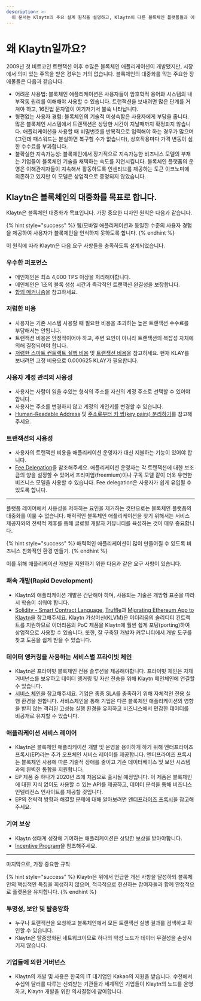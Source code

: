 ```yaml
---
description: >-
  이 문서는 Klaytn의 주요 설계 원칙을 설명하고, Klaytn이 다른 블록체인 플랫폼들과 어떻게 차별화되는지 설명합니다.
---
```


# 왜 Klaytn일까요?<a id="why-klaytn"></a>

2009년 첫 비트코인 트랜잭션 이후 수많은 블록체인 애플리케이션이 개발됐지만, 시장에서 의미 있는 주목을 받은 경우는 거의 없습니다. 블록체인의 대중화를 막는 주요한 장애물들은 다음과 같습니다.

- 어려운 사용법: 블록체인 애플리케이션은 사용자들이 암호학적 용어와 시스템의 내부작동 원리를 이해해야 사용할 수 있습니다. 트랜잭션을 보내려면 많은 단계를 거쳐야 하고, 16진법 문자열이 여기저기서 불쑥 나타납니다.
- 형편없는 사용자 경험: 블록체인의 기술적 미성숙함은 사용자에게 부담을 줍니다. 많은 블록체인 시스템에서 트랜잭션은 상당한 시간이 지날때까지 확정되지 않습니다. 애플리케이션을 사용할 때 비밀번호를 반복적으로 입력해야 하는 경우가 많으며 (그런데 패스워드는 분실하면 복구할 수가 없습니다), 상호작용마다 가격 변동이 심한 수수료를 부과합니다.
- 불확실한 지속가능성: 블록체인에서 장기적으로 지속가능한 비즈니스 모델의 부재는 기업들이 블록체인 기술을 채택하는 속도를 지연시킵니다. 블록체인 플랫폼의 운영은 이해관계자들이 지속해서 활동하도록 인센티브를 제공하는 토큰 이코노미에 의존하고 있지만 이 모델은 상업적으로 증명되지 않았습니다.

## Klaytn은 블록체인의 대중화를 목표로 합니다.<a id="klaytn-is-aiming-at-mass-adoption-of-blockchain"></a>

Klaytn은 블록체인 대중화가 목표입니다. 가장 중요한 디자인 원칙은 다음과 같습니다.

{% hint style="success" %}
웹/모바일 애플리케이션과 동일한 수준의 사용자 경험을 제공하여 사용자가 블록체인을 인식하지 못하도록 합니다.
{% endhint %}

이 원칙에 따라 Klaytn은 다음 요구 사항들을 충족하도록 설계되었습니다.

### 우수한 퍼포먼스  <a id="high-performance"></a>

- 메인체인은 최소 4,000 TPS 이상을 처리해야합니다.
- 메인체인은 1초의 블록 생성 시간과 즉각적인 트랜잭션 완결성을 보장합니다.
- [합의 메커니즘](design/consensus-mechanism.md)을 참고하세요.

### 저렴한 비용  <a id="low-cost"></a>

- 사용자는 기존 시스템 사용할 때 필요한 비용을 초과하는 높은 트랜잭션 수수료를 부담해서는 안됩니다.
- 트랜잭션 비용은 안정적이어야 하고, 주변 요인이 아니라 트랜잭션의 복잡성 자체에 의해 결정되어야 합니다.
- [저렴한 스마트 컨트랙트 실행 비용](design/computation/klaytn-smart-contract.md#affordable-smart-contract-execution-cost) 및 [트랜잭션 비용](design/transaction-fees.md)을 참고하세요. 현재 KLAY를 보내려면 고정 비용으로 0.000625 KLAY가 필요합니다.

### 사용자 계정 관리의 사용성 <a id="usability-in-user-account-management"></a>

- 사용자는 사람이 읽을 수있는 형식의 주소를 자신의 계정 주소로 선택할 수 있어야합니다.
- 사용자는 주소를 변경하지 않고 계정의 개인키를 변경할 수 있습니다.
- [Human-Readable Address](design/accounts.md#human-readable-address-hra) 및 [주소로부터 키 쌍(key pairs) 분리하기](design/accounts.md#decoupling-key-pairs-from-addresses)를 참고해주세요.

### 트랜잭션의 사용성 <a id="usability-in-transaction"></a>

- 사용자의 트랜잭션 비용을 애플리케이션 운영자가 대신 지불하는 기능이 있어야 합니다.
- [Fee Delegation](design/transactions/README.md#fee-delegation)을 참조해주세요. 애플리케이션 운영자는 각 트랜잭션에 대한 보조금의 양을 설정할 수 있어서 프리미엄(freemium)이나 구독 모델 같이 더욱 유연한 비즈니스 모델을 사용할 수 있습니다. Fee delegation은 사용자가 쉽게 유입될 수 있도록 합니다.

***

플랫폼 레이어에서 사용성을 저하하는 요인을 제거하는 것만으로는 블록체인 플랫폼의 대중화를 이룰 수 없습니다. 매력적인 블록체인 애플리케이션을 찾기 위해서는 서비스 제공자와의 전략적 제휴를 통해 글로벌 개발자 커뮤니티를 육성하는 것이 매우 중요합니다.

{% hint style="success" %}
매력적인 애플리케이션이 많이 만들어질 수 있도록 비즈니스 친화적인 환경 만들기.
{% endhint %}

이를 위해 애플리케이션 개발을 지원하기 위한 다음과 같은 요구 사항이 있습니다.

### 쾌속 개발(Rapid Development)<a id="rapid-development"></a>

- Klaytn의 애플리케이션 개발은 간단해야 하며, 사용되는 기술은 개방형 표준을 따라서 학습이 쉬워야 합니다.
- [Solidity - Smart Contract Language](../smart-contract/solidity-smart-contract-language.md), [Truffle](../toolkit/truffle.md)과 [Migrating Ethereum App to Klaytn](../bapp/tutorials/migrating-ethereum-app-to-klaytn.md)을 참고해주세요. Klaytn 가상머신(KLVM)은 이더리움의 솔리디티 컨트랙트를 지원하므로 이더리움의 PoC 제품을 Klaytn에 훨씬 쉽게 포팅(porting)하여 상업적으로 사용할 수 있습니다. 또한, 잘 구축된 개발자 커뮤니티에서 개발 도구를 찾고 도움을 쉽게 받을 수 있습니다.

### 데이터 앵커링을 사용하는 서비스별 프라이빗 체인 <a id="service-specific-private-chains-with-data-anchoring"></a>

- Klaytn은 프라이빗 블록체인 전용 솔루션을 제공해야합니다. 프라이빗 체인은 자체 거버넌스를 보유하고 데이터 앵커링 및 자산 전송을 위해 Klaytn 메인체인에 연결할 수 있습니다.
- [서비스 체인](scaling-solutions.md#service-chain)을 참고해주세요. 기업은 종종 SLA를 충족하기 위해 자체적인 전용 실행 환경을 원합니다. 서비스체인을 통해 기업은 다른 블록체인 애플리케이션의 영향을 받지 않는 격리된 고성능 실행 환경을 유지하고 비즈니스에서 민감한 데이터를 비공개로 유지할 수 있습니다.

### 애플리케이션 서비스 레이어 <a id="application-service-layer"></a>

- Klaytn은 블록체인 애플리케이션 개발 및 운영을 용이하게 하기 위해 엔터프라이즈 프록시(EP)라는 추가 오프체인 서비스 레이어를 제공합니다. 엔터프라이즈 프록시는 블록체인 사용에 따른 기술적 장애를 줄이고 기존 데이터베이스 및 보안 시스템과의 완벽한 통합을 지원합니다.
- EP 제품 중 하나가 2020년 초에 처음으로 출시될 예정입니다. 이 제품은 블록체인에 대한 지식 없이도 사용할 수 있는 API를 제공하고, 데이터 분석을 통해 비즈니스 인텔리전스 인사이트를 제공할 것입니다.
- EP의 전략적 방향과 해결할 문제에 대해 알아보려면 [엔터프라이즈 프록시](enterprise-proxy.md)을 참고해주세요.

### 기여 보상 <a id="contribution-reward"></a>

- Klaytn 생태계 성장에 기여하는 애플리케이션은 상당한 보상을 받아야합니다.
- [Incentive Program](design/token-economy.md#incentive-programs)을 참조해주세요.

***

마지막으로, 가장 중요한 규칙

{% hint style="success" %}
Klaytn은 위에서 언급한 개선 사항을 달성하되 블록체인의 핵심적인 특징을 희생하지 않으며, 적극적으로 헌신하는 참여자들과 함께 안정적으로 플랫폼을 유지합니다.
{% endhint %}

### 투명성, 보안 및 탈중앙화 <a id="transparency-security-and-decentralization"></a>

- 누구나 트랜잭션을 요청하고 블록체인에서 모든 트랜잭션 실행 결과를 검색하고 확인할 수 있습니다.
- Klaytn은 탈중앙화된 네트워크이므로 하나의 악성 노드가 데이터 무결성을 손상시키지 않습니다.

### 기업들에 의한 거버넌스 <a id="governance-by-enterprises"></a>

- Klaytn의 개발 및 사용은 한국의 IT 대기업인 Kakao의 지원을 받습니다. 수천에서 수십억 달러를 다루는 신뢰받는 기관들과 세계적인 기업들이 Klaytn의 노드를 운영하고, Klaytn 개발을 위한 의사결정에 참여합니다.
